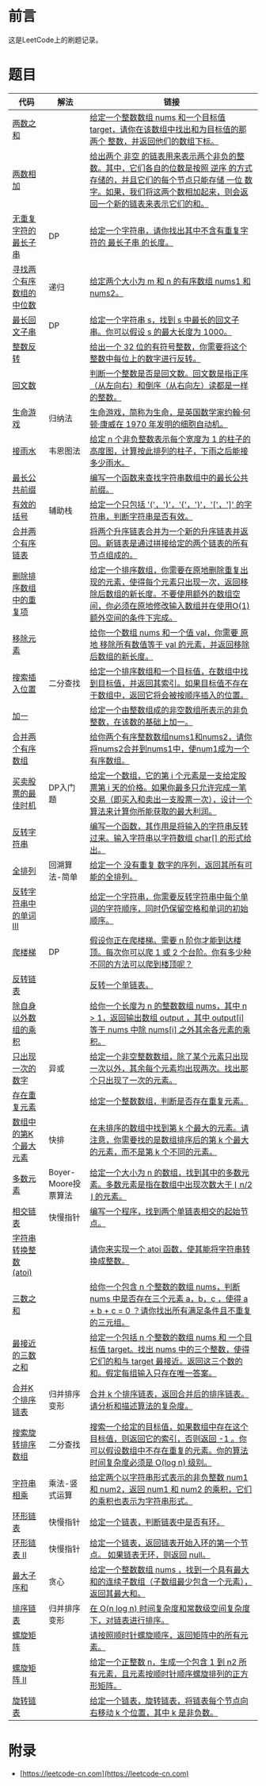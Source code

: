 # 前言

这是LeetCode上的刷题记录。

# 题目

| 代码 | 解法 | 链接 |
| ---- | ---- | ---- |
| [两数之和](TwoSum.java) |  | [给定一个整数数组 nums 和一个目标值 target，请你在该数组中找出和为目标值的那 两个 整数，并返回他们的数组下标。](https://leetcode-cn.com/problems/two-sum/) |
| [两数相加](AddTwoNumbers.java) | | [给出两个 非空 的链表用来表示两个非负的整数。其中，它们各自的位数是按照 逆序 的方式存储的，并且它们的每个节点只能存储 一位 数字。如果，我们将这两个数相加起来，则会返回一个新的链表来表示它们的和。](https://leetcode-cn.com/problems/add-two-numbers/) |
| [无重复字符的最长子串](LengthOfLongestSubstring.java) | DP | [给定一个字符串，请你找出其中不含有重复字符的 最长子串 的长度。](https://leetcode-cn.com/problems/longest-substring-without-repeating-characters/) |
| [寻找两个有序数组的中位数](FindMedianSortedArrays.java) | 递归 | [给定两个大小为 m 和 n 的有序数组 nums1 和 nums2。](https://leetcode-cn.com/problems/median-of-two-sorted-arrays) |
| [最长回文子串](LongestPalindrome.java) | DP | [给定一个字符串 s，找到 s 中最长的回文子串。你可以假设 s 的最大长度为 1000。](https://leetcode-cn.com/problems/longest-palindromic-substring/) |
| [整数反转](ReverseInteger.java) | | [给出一个 32 位的有符号整数，你需要将这个整数中每位上的数字进行反转。](https://leetcode-cn.com/problems/reverse-integer/) |
| [回文数](PalindromeNumber.java) | | [判断一个整数是否是回文数。回文数是指正序（从左向右）和倒序（从右向左）读都是一样的整数。](https://leetcode-cn.com/problems/palindrome-number/) |
| [生命游戏](GameOfLife.java) | 归纳法 | [生命游戏，简称为生命，是英国数学家约翰·何顿·康威在 1970 年发明的细胞自动机。](https://leetcode-cn.com/problems/game-of-life/) |
| [接雨水](Trap.java) | 韦恩图法 | [给定 n 个非负整数表示每个宽度为 1 的柱子的高度图，计算按此排列的柱子，下雨之后能接多少雨水。](https://leetcode-cn.com/problems/trapping-rain-water/) |
| [最长公共前缀](LongestCommonPrefix.java) | | [编写一个函数来查找字符串数组中的最长公共前缀。](https://leetcode-cn.com/problems/longest-common-prefix/) |
| [有效的括号](ValidParenthesis.java) | 辅助栈 | [给定一个只包括 '('，')'，'{'，'}'，'['，']' 的字符串，判断字符串是否有效。](https://leetcode-cn.com/problems/valid-parentheses/) | 
| [合并两个有序链表](MergeTwoLists.java) | | [将两个升序链表合并为一个新的升序链表并返回。新链表是通过拼接给定的两个链表的所有节点组成的。](https://leetcode-cn.com/problems/merge-two-sorted-lists/) |
| [删除排序数组中的重复项](RemoveDuplicates.java) | | [给定一个排序数组，你需要在原地删除重复出现的元素，使得每个元素只出现一次，返回移除后数组的新长度。不要使用额外的数组空间，你必须在原地修改输入数组并在使用O(1)额外空间的条件下完成。](https://leetcode-cn.com/problems/remove-duplicates-from-sorted-array/) |
| [移除元素](RemoveElement.java) | | [给你一个数组 nums 和一个值 val，你需要 原地 移除所有数值等于 val 的元素，并返回移除后数组的新长度。](https://leetcode-cn.com/problems/remove-element/) |
| [搜索插入位置](SearchInsert.java) | 二分查找 | [给定一个排序数组和一个目标值，在数组中找到目标值，并返回其索引。如果目标值不存在于数组中，返回它将会被按顺序插入的位置。](https://leetcode-cn.com/problems/search-insert-position/) | 
| [加一](PlusOne.java) | | [给定一个由整数组成的非空数组所表示的非负整数，在该数的基础上加一。](https://leetcode-cn.com/problems/plus-one/) |
| [合并两个有序数组](MergeOrderlyArray.java) | | [给你两个有序整数数组nums1和nums2，请你将nums2合并到nums1中，使num1成为一个有序数组。](https://leetcode-cn.com/problems/merge-sorted-array/) |
| [买卖股票的最佳时机](MaxProfit.java) | DP入门题 | [给定一个数组，它的第 i 个元素是一支给定股票第 i 天的价格。如果你最多只允许完成一笔交易（即买入和卖出一支股票一次），设计一个算法来计算你所能获取的最大利润。](https://leetcode-cn.com/problems/best-time-to-buy-and-sell-stock/) |
| [反转字符串](ReverseString.java) | | [编写一个函数，其作用是将输入的字符串反转过来。输入字符串以字符数组 char[] 的形式给出。](https://leetcode-cn.com/problems/reverse-string/) |
| [全排列](Permute.java) | 回溯算法-简单 | [给定一个 没有重复 数字的序列，返回其所有可能的全排列。](https://leetcode-cn.com/problems/permutations/) |
| [反转字符串中的单词 III](ReverseWords.java) | | [给定一个字符串，你需要反转字符串中每个单词的字符顺序，同时仍保留空格和单词的初始顺序。](https://leetcode-cn.com/problems/reverse-words-in-a-string-iii/) |
| [爬楼梯](ClimbStairs.java) | DP | [假设你正在爬楼梯。需要 n 阶你才能到达楼顶。每次你可以爬 1 或 2 个台阶。你有多少种不同的方法可以爬到楼顶呢？](https://leetcode-cn.com/problems/climbing-stairs/) |
| [反转链表](ReverseList.java) | | [反转一个单链表。](https://leetcode-cn.com/problems/reverse-linked-list/) |
| [除自身以外数组的乘积](ProductExceptSelf.java) |   | [给你一个长度为 n 的整数数组 nums，其中 n > 1，返回输出数组 output ，其中 output[i] 等于 nums 中除 nums[i] 之外其余各元素的乘积。](https://leetcode-cn.com/problems/product-of-array-except-self/) |
| [只出现一次的数字](SingleNumber.java) | 异或 | [给定一个非空整数数组，除了某个元素只出现一次以外，其余每个元素均出现两次。找出那个只出现了一次的元素。](https://leetcode-cn.com/problems/single-number/) |
| [存在重复元素](ContainsDuplicate.java) |   | [给定一个整数数组，判断是否存在重复元素。](https://leetcode-cn.com/problems/contains-duplicate/) |
| [数组中的第K个最大元素](FindKthLargest.java) |  快排  | [在未排序的数组中找到第 k 个最大的元素。请注意，你需要找的是数组排序后的第 k 个最大的元素，而不是第 k 个不同的元素。](https://leetcode-cn.com/problems/kth-largest-element-in-an-array/) |
| [多数元素](MajorityElement.java) | Boyer-Moore投票算法 | [给定一个大小为 n 的数组，找到其中的多数元素。多数元素是指在数组中出现次数大于 ⌊ n/2 ⌋ 的元素。](https://leetcode-cn.com/problems/majority-element/) |
| [相交链表](GetIntersectionNode.java) |  快慢指针 | [编写一个程序，找到两个单链表相交的起始节点。](https://leetcode-cn.com/problems/intersection-of-two-linked-lists/) |
| [字符串转换整数 (atoi)](MyAtoi.java) |  | [请你来实现一个 atoi 函数，使其能将字符串转换成整数。](https://leetcode-cn.com/problems/string-to-integer-atoi/) |
| [三数之和](ThreeSum.java) |   | [给你一个包含 n 个整数的数组 nums，判断 nums 中是否存在三个元素 a，b，c ，使得 a + b + c = 0 ？请你找出所有满足条件且不重复的三元组。](https://leetcode-cn.com/problems/3sum/) |
| [最接近的三数之和](ThreeSumClosest.java) |   | [给定一个包括 n 个整数的数组 nums 和 一个目标值 target。找出 nums 中的三个整数，使得它们的和与 target 最接近。返回这三个数的和。假定每组输入只存在唯一答案。](https://leetcode-cn.com/problems/3sum-closest/) |
| [合并K个排序链表](MergeKLists.java) |  归并排序变形 | [合并 k 个排序链表，返回合并后的排序链表。请分析和描述算法的复杂度。](https://leetcode-cn.com/problems/merge-k-sorted-lists/) |
| [搜索旋转排序数组](Search.java) |  二分查找 | [搜索一个给定的目标值，如果数组中存在这个目标值，则返回它的索引，否则返回 -1 。你可以假设数组中不存在重复的元素。你的算法时间复杂度必须是 O(log n) 级别。](https://leetcode-cn.com/problems/search-in-rotated-sorted-array/) |
| [字符串相乘](Multiply.java) |  乘法-竖式运算 | [给定两个以字符串形式表示的非负整数 num1 和 num2，返回 num1 和 num2 的乘积，它们的乘积也表示为字符串形式。](https://leetcode-cn.com/problems/multiply-strings/) |
| [环形链表](HasCycle.java) |  快慢指针 | [给定一个链表，判断链表中是否有环。](https://leetcode-cn.com/problems/linked-list-cycle/) |
| [环形链表 II](DetectCycle.java) |  快慢指针 | [给定一个链表，返回链表开始入环的第一个节点。 如果链表无环，则返回 null。](https://leetcode-cn.com/problems/linked-list-cycle-ii/) |
| [最大子序和](MaxSubArray.java) |  贪心 | [给定一个整数数组 nums ，找到一个具有最大和的连续子数组（子数组最少包含一个元素），返回其最大和。](https://leetcode-cn.com/problems/maximum-subarray/) |
| [排序链表](SortList.java) |  归并排序变形 | [在 O(n log n) 时间复杂度和常数级空间复杂度下，对链表进行排序。](https://leetcode-cn.com/problems/sort-list/) |
| [螺旋矩阵](SpiralOrder.java) |   | [请按照顺时针螺旋顺序，返回矩阵中的所有元素。](https://leetcode-cn.com/problems/spiral-matrix/) |
| [螺旋矩阵 II](GenerateMatrix.java) |   | [给定一个正整数 n，生成一个包含 1 到 n2 所有元素，且元素按顺时针顺序螺旋排列的正方形矩阵。](https://leetcode-cn.com/problems/spiral-matrix-ii/) |
| [旋转链表](RotateRight.java) |   | [给定一个链表，旋转链表，将链表每个节点向右移动 k 个位置，其中 k 是非负数。](https://leetcode-cn.com/problems/rotate-list/) |

# 附录

 - [https://leetcode-cn.com](https://leetcode-cn.com)

